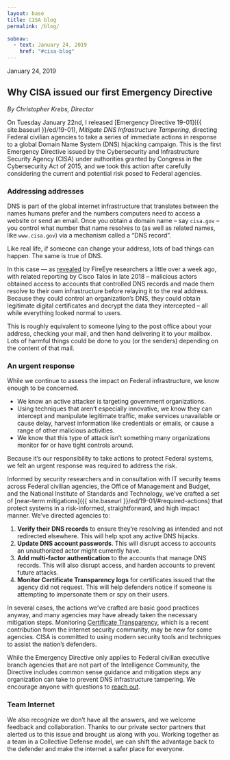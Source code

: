 ```yaml
---
layout: base
title: CISA blog
permalink: /blog/

subnav:
  - text: January 24, 2019
    href: "#cisa-blog"
---
```

January 24, 2019
## Why CISA issued our first Emergency Directive
*By Christopher Krebs, Director*

On Tuesday January 22nd, I released [Emergency Directive 19-01]({{ site.baseurl }}/ed/19-01), *Mitigate DNS Infrastructure Tampering*, directing Federal civilian agencies to take a series of immediate actions in response to a global Domain Name System (DNS) hijacking campaign. This is the first Emergency Directive issued by the Cybersecurity and Infrastructure Security Agency (CISA) under authorities granted by Congress in the Cybersecurity Act of 2015, and we took this action after carefully considering the current and potential risk posed to Federal agencies.

### Addressing addresses
DNS is part of the global internet infrastructure that translates between the names humans prefer and the numbers computers need to access a website or send an email. Once you obtain a domain name – say `cisa.gov` – you control what number that name resolves to (as well as related names, like `www.cisa.gov`) via a mechanism called a “DNS record”.

Like real life, if someone can change your address, lots of bad things can happen. The same is true of DNS.

In this case — as [revealed](https://www.us-cert.gov/ncas/current-activity/2019/01/10/DNS-Infrastructure-Hijacking-Campaign) by FireEye researchers a little over a week ago, with related reporting by Cisco Talos in late 2018 – malicious actors obtained access to accounts that controlled DNS records and made them resolve to their own infrastructure before relaying it to the real address. Because they could control an organization’s DNS, they could obtain legitimate digital certificates and decrypt the data they intercepted – all while everything looked normal to users.

This is roughly equivalent to someone lying to the post office about your address, checking your mail, and then hand delivering it to your mailbox. Lots of harmful things could be done to you (or the senders) depending on the content of that mail.

### An urgent response
While we continue to assess the impact on Federal infrastructure, we know enough to be concerned.

* We know an active attacker is targeting government organizations.
* Using techniques that aren’t especially innovative, we know they can intercept and manipulate legitimate traffic, make services unavailable or cause delay, harvest information like credentials or emails, or cause a range of other malicious activities.
* We know that this type of attack isn’t something many organizations monitor for or have tight controls around.

Because it’s our responsibility to take actions to protect Federal systems, we felt an urgent response was required to address the risk.

Informed by security researchers and in consultation with IT security teams across Federal civilian agencies, the Office of Management and Budget, and the National Institute of Standards and Technology, we’ve crafted a set of [near-term mitigations]({{ site.baseurl }}/ed/19-01/#required-actions) that protect systems in a risk-informed, straightforward, and high impact manner. We’ve directed agencies to:

1. **Verify their DNS records** to ensure they’re resolving as intended and not redirected elsewhere. This will help spot any active DNS hijacks.
2. **Update DNS account passwords**. This will disrupt access to accounts an unauthorized actor might currently have.
3. **Add multi-factor authentication** to the accounts that manage DNS records. This will also disrupt access, and harden accounts to prevent future attacks.
4. **Monitor Certificate Transparency logs** for certificates issued that the agency did not request. This will help defenders notice if someone is attempting to impersonate them or spy on their users.

In several cases, the actions we’ve crafted are basic good practices anyway, and many agencies may have already taken the necessary mitigation steps. Monitoring [Certificate Transparency](https://www.certificate-transparency.org/how-ct-works), which is a recent contribution from the internet security community, may be new for some agencies. CISA is committed to using modern security tools and techniques to assist the nation’s defenders.

While the Emergency Directive only applies to Federal civilian executive branch agencies that are not part of the Intelligence Community, the Directive includes common sense guidance and mitigation steps any organization can take to prevent DNS infrastructure tampering. We encourage anyone with questions to [reach out](mailto:NCCICcustomerservice@hq.dhs.gov).

### Team Internet
We also recognize we don’t have all the answers, and we welcome feedback and collaboration. Thanks to our private sector partners that alerted us to this issue and brought us along with you. Working together as a team in a Collective Defense model, we can shift the advantage back to the defender and make the internet a safer place for everyone.
